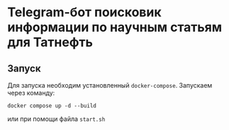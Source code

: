 # Telegram-бот поисковик информации по научным статьям для Татнефть

## Запуск
Для запуска необходим установленный `docker-compose`.
Запускаем через команду:
```
docker compose up -d --build
```
или при помощи файла `start.sh`
